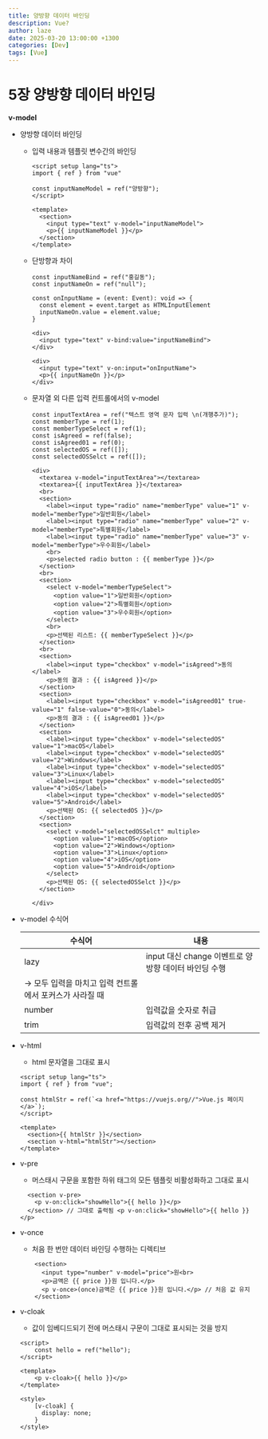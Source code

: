 ```yaml
---
title: 양방향 데이터 바인딩
description: Vue?
author: laze
date: 2025-03-20 13:00:00 +1300
categories: [Dev]
tags: [Vue]
---
```

# 5장 양방향 데이터 바인딩

**v-model**

- 양방향 데이터 바인딩
    - 입력 내용과 템플릿 변수간의 바인딩
        
        ```tsx
        <script setup lang="ts">
        import { ref } from "vue"
        
        const inputNameModel = ref("양방향");
        </script>
        
        <template>
          <section>
            <input type="text" v-model="inputNameModel">
            <p>{{ inputNameModel }}</p>
          </section>
        </template>
        ```
        
    - 단방향과 차이
        
        ```tsx
        const inputNameBind = ref("홍길동");
        const inputNameOn = ref("null");
        
        const onInputName = (event: Event): void => {
          const element = event.target as HTMLInputElement
          inputNameOn.value = element.value;
        }
        
        <div>
          <input type="text" v-bind:value="inputNameBind">
        </div>
        
        <div>
          <input type="text" v-on:input="onInputName">
          <p>{{ inputNameOn }}</p>
        </div>
        ```
        
    - 문자열 외 다른 입력 컨트롤에서의 v-model
        
        ```tsx
        const inputTextArea = ref("텍스트 영역 문자 입력 \n(개행추가)");
        const memberType = ref(1);
        const memberTypeSelect = ref(1);
        const isAgreed = ref(false);
        const isAgreed01 = ref(0);
        const selectedOS = ref([]);
        const selectedOSSelct = ref([]);
        
        <div>
          <textarea v-model="inputTextArea"></textarea>
          <textarea>{{ inputTextArea }}</textarea>
          <br>
          <section>
            <label><input type="radio" name="memberType" value="1" v-model="memberType">일반회원</label>
            <label><input type="radio" name="memberType" value="2" v-model="memberType">특별회원</label>
            <label><input type="radio" name="memberType" value="3" v-model="memberType">우수회원</label>
            <br>
            <p>selected radio button : {{ memberType }}</p>
          </section>
          <br>
          <section>
            <select v-model="memberTypeSelect">
              <option value="1">일반회원</option>
              <option value="2">특별회원</option>
              <option value="3">우수회원</option>
            </select>
            <br>
            <p>선택된 리스트: {{ memberTypeSelect }}</p>
          </section>
          <br>
          <section>
            <label><input type="checkbox" v-model="isAgreed">동의</label>
            <p>동의 결과 : {{ isAgreed }}</p>
          </section>
          <section>
            <label><input type="checkbox" v-model="isAgreed01" true-value="1" false-value="0">동의</label>
            <p>동의 결과 : {{ isAgreed01 }}</p>
          </section>
          <section>
            <label><input type="checkbox" v-model="selectedOS" value="1">macOS</label>
            <label><input type="checkbox" v-model="selectedOS" value="2">Windows</label>
            <label><input type="checkbox" v-model="selectedOS" value="3">Linux</label>
            <label><input type="checkbox" v-model="selectedOS" value="4">iOS</label>
            <label><input type="checkbox" v-model="selectedOS" value="5">Android</label>
            <p>선택된 OS: {{ selectedOS }}</p>
          </section>
          <section>
            <select v-model="selectedOSSelct" multiple>
              <option value="1">macOS</option>
              <option value="2">Windows</option>
              <option value="3">Linux</option>
              <option value="4">iOS</option>
              <option value="5">Android</option>
            </select>
            <p>선택된 OS: {{ selectedOSSelct }}</p>
          </section>
          
        </div>
        ```
        
- v-model 수식어
    
    
    | 수식어 | 내용 |
    | --- | --- |
    | lazy | input 대신 change 이벤트로 양방향 데이터 바인딩 수행 
    → 모두 입력을 마치고 입력 컨트롤에서 포커스가 사라질 때 |
    | number | 입력값을 숫자로 취급 |
    | trim | 입력값의 전후 공백 제거 |
    
- v-html
    - html 문자열을 그대로 표시
    
    ```tsx
    <script setup lang="ts">
    import { ref } from "vue";
    
    const htmlStr = ref(`<a href="https://vuejs.org//">Vue.js 페이지 </a>`);
    </script>
    
    <template>
      <section>{{ htmlStr }}</section>
      <section v-html="htmlStr"></section>
    </template>
    ```
    

- v-pre
    - 머스태시 구문을 포함한 하위 태그의 모든 템플릿 비활성화하고 그대로 표시
    
    ```tsx
      <section v-pre>
        <p v-on:click="showHello">{{ hello }}</p>
      </section> // 그대로 출력됨 <p v-on:click="showHello">{{ hello }}</p>
    ```
    

- v-once
    - 처음 한 번만 데이터 바인딩 수행하는 디렉티브
    
    ```tsx
        <section>
          <input type="number" v-model="price">원<br>
          <p>금액은 {{ price }}원 입니다.</p>
          <p v-once>(once)금액은 {{ price }}원 입니다.</p> // 처음 값 유지
        </section>
    ```
    

- v-cloak
    - 값이 임베디드되기 전에 머스태시 구문이 그대로 표시되는 것을 방지
    
    ```tsx
    <script>
    	const hello = ref("hello");
    </script>
    
    <template>
        <p v-cloak>{{ hello }}</p>
    </template>
        
    <style>
    	[v-cloak] {
    	  display: none;
    	}
    </style>
    ```